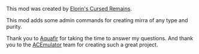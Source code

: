 ﻿This mod was created by [Elorin's Cursed Remains](https://github.com/Sepultaris).

This mod adds some admin commands for creating mirra of any type and purity.

Thank you to [Aquafir](https://github.com/aquafir/ACE) for taking the time to answer my questions.
And thank you to the [ACEmulator](https://github.com/ACEmulator/ACE) team for creating such a great project.
